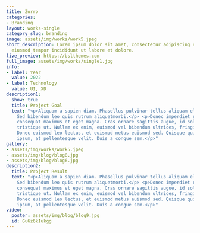 ```yaml
---
title: Zorro
categories:
- Branding
layout: works-single
category_slug: branding
image: assets/img/works/work5.jpeg
short_description: Lorem ipsum dolor sit amet, consectetur adipiscing elit, sed do
  eiusmod tempor incididunt ut labore et dolore.
live_preview: https://bslthemes.com
full_image: assets/img/works/single1.jpg
info:
- label: Year
  value: 2022
- label: Technology
  value: UI, XD
description1:
  show: true
  title: Project Goal
  text: "<p>Aliquam a sapien diam. Phasellus pulvinar tellus aliquam eleifend consectetur.
    Sed bibendum leo quis rutrum aliquetmorbi.</p> <p>Donec imperdiet risus at tortor
    consequat maximus et eget magna. Cras ornare sagittis augue, id sollicitudin justo
    tristique ut. Nullam ex enim, euismod vel bibendum ultrices, fringilla vel eros.
    Donec euismod leo lectus, et euismod metus euismod sed. Quisque quis suscipit
    ipsum, at pellentesque velit. Duis a congue sem.</p>"
gallery:
- assets/img/works/work5.jpeg
- assets/img/blog/blog8.jpg
- assets/img/blog/blog6.jpg
description2:
  title: Project Result
  text: "<p>Aliquam a sapien diam. Phasellus pulvinar tellus aliquam eleifend consectetur.
    Sed bibendum leo quis rutrum aliquetmorbi.</p> <p>Donec imperdiet risus at tortor
    consequat maximus et eget magna. Cras ornare sagittis augue, id sollicitudin justo
    tristique ut. Nullam ex enim, euismod vel bibendum ultrices, fringilla vel eros.
    Donec euismod leo lectus, et euismod metus euismod sed. Quisque quis suscipit
    ipsum, at pellentesque velit. Duis a congue sem.</p>"
video:
  poster: assets/img/blog/blog9.jpg
  id: Gu6z6kIukgg
---
```


